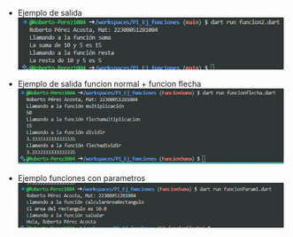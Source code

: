 * Ejemplo de salida
![alt text](image.png)

* Ejemplo de salida funcion normal + funcion flecha
![alt text](image-1.png)

* Ejemplo funciones con parametros
![alt text](image-2.png)